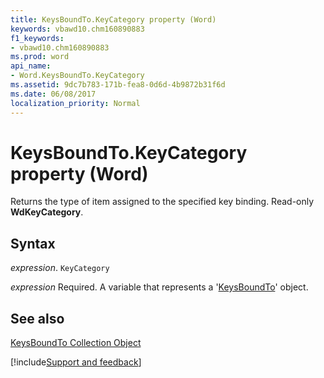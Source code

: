 ```yaml
---
title: KeysBoundTo.KeyCategory property (Word)
keywords: vbawd10.chm160890883
f1_keywords:
- vbawd10.chm160890883
ms.prod: word
api_name:
- Word.KeysBoundTo.KeyCategory
ms.assetid: 9dc7b783-171b-fea8-0d6d-4b9872b31f6d
ms.date: 06/08/2017
localization_priority: Normal
---
```



# KeysBoundTo.KeyCategory property (Word)

Returns the type of item assigned to the specified key binding. Read-only  **WdKeyCategory**.


## Syntax

_expression_. `KeyCategory`

_expression_ Required. A variable that represents a '[KeysBoundTo](Word.keysboundto.md)' object.


## See also


[KeysBoundTo Collection Object](Word.keysboundto.md)

[!include[Support and feedback](~/includes/feedback-boilerplate.md)]